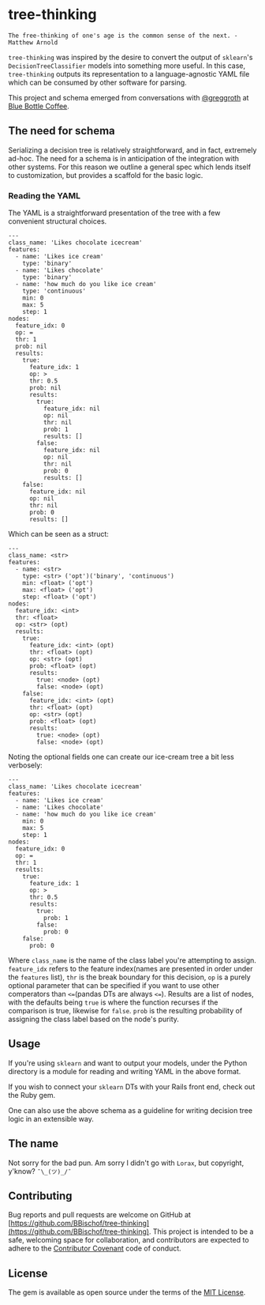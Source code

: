 # tree-thinking

```
The free-thinking of one's age is the common sense of the next. -Matthew Arnold
```

`tree-thinking` was inspired by the desire to convert the output of `sklearn`'s `DecisionTreeClassifier` models into something more useful. In this case, `tree-thinking` outputs its representation to a language-agnostic YAML file which can be consumed by other software for parsing.

This project and schema emerged from conversations with [@greggroth](https://github.com/greggroth) at [Blue Bottle Coffee](https://github.com/bluebottlecoffee).

## The need for schema

Serializing a decision tree is relatively straightforward, and in fact, extremely ad-hoc. The need for a schema is in anticipation of the integration with other systems. For this reason we outline a general spec which lends itself to customization, but provides a scaffold for the basic logic.

### Reading the YAML

The YAML is a straightforward presentation of the tree with a few convenient structural choices.

```
---
class_name: 'Likes chocolate icecream'
features:
  - name: 'Likes ice cream'
    type: 'binary'
  - name: 'Likes chocolate'
    type: 'binary'
  - name: 'how much do you like ice cream'
    type: 'continuous'
    min: 0
    max: 5
    step: 1
nodes:
  feature_idx: 0
  op: =
  thr: 1
  prob: nil
  results:
    true:
      feature_idx: 1
      op: >
      thr: 0.5
      prob: nil
      results:
        true:
          feature_idx: nil
          op: nil
          thr: nil
          prob: 1
          results: []
        false:
          feature_idx: nil
          op: nil
          thr: nil
          prob: 0
          results: []
    false:
      feature_idx: nil
      op: nil
      thr: nil
      prob: 0
      results: []
```

Which can be seen as a struct:
```
---
class_name: <str>
features:
  - name: <str>
    type: <str> ('opt')('binary', 'continuous')
    min: <float> ('opt')
    max: <float> ('opt')
    step: <float> ('opt')
nodes:
  feature_idx: <int>
  thr: <float>
  op: <str> (opt)
  results:
    true:
      feature_idx: <int> (opt)
      thr: <float> (opt)
      op: <str> (opt)
      prob: <float> (opt)
      results:
        true: <node> (opt)
        false: <node> (opt)
    false:
      feature_idx: <int> (opt)
      thr: <float> (opt)
      op: <str> (opt)
      prob: <float> (opt)
      results:
        true: <node> (opt)
        false: <node> (opt)
```

Noting the optional fields one can create our ice-cream tree a bit less verbosely:
```
---
class_name: 'Likes chocolate icecream'
features:
  - name: 'Likes ice cream'
  - name: 'Likes chocolate'
  - name: 'how much do you like ice cream'
    min: 0
    max: 5
    step: 1
nodes:
  feature_idx: 0
  op: =
  thr: 1
  results:
    true:
      feature_idx: 1
      op: >
      thr: 0.5
      results:
        true:
          prob: 1
        false:
          prob: 0
    false:
      prob: 0
```

Where `class_name` is the name of the class label you're attempting to assign. `feature_idx` refers to the feature index(names are presented in order under the `features` list), `thr` is the break boundary for this decision, `op` is a purely optional parameter that can be specified if you want to use other comperators than `<=`(pandas DTs are always `<=`). Results are a list of nodes, with the defaults being `true` is where the function recurses if the comparison is true, likewise for `false`. `prob` is the resulting probability of assigning the class label based on the node's purity.

## Usage

If you're using `sklearn` and want to output your models, under the Python directory is a module for reading and writing YAML in the above format.

If you wish to connect your `sklearn` DTs with your Rails front end, check out the Ruby gem.

One can also use the above schema as a guideline for writing decision tree logic in an extensible way.

## The name

Not sorry for the bad pun. Am sorry I didn't go with `Lorax`, but copyright, y'know? `¯\_(ツ)_/¯`

## Contributing

Bug reports and pull requests are welcome on GitHub at [https://github.com/BBischof/tree-thinking](https://github.com/BBischof/tree-thinking). This project is intended to be a safe, welcoming space for collaboration, and contributors are expected to adhere to the [Contributor Covenant](http://contributor-covenant.org/) code of conduct.

## License

The gem is available as open source under the terms of the [MIT License](http://opensource.org/licenses/MIT).
